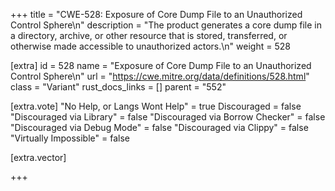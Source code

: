 +++
title = "CWE-528: Exposure of Core Dump File to an Unauthorized Control Sphere\n"
description = "The product generates a core dump file in a directory, archive, or other resource that is stored, transferred, or otherwise made accessible to unauthorized actors.\n"
weight = 528

[extra]
id = 528
name = "Exposure of Core Dump File to an Unauthorized Control Sphere\n"
url = "https://cwe.mitre.org/data/definitions/528.html"
class = "Variant"
rust_docs_links = []
parent = "552"

[extra.vote]
"No Help, or Langs Wont Help" = true
Discouraged = false
"Discouraged via Library" = false
"Discouraged via Borrow Checker" = false
"Discouraged via Debug Mode" = false
"Discouraged via Clippy" = false
"Virtually Impossible" = false

[extra.vector]

+++